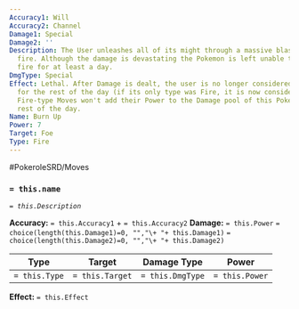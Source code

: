 ```yaml
---
Accuracy1: Will
Accuracy2: Channel
Damage1: Special
Damage2: ''
Description: The User unleashes all of its might through a massive blast of raging
  fire. Although the damage is devastating the Pokemon is left unable to produce more
  fire for at least a day.
DmgType: Special
Effect: Lethal. After Damage is dealt, the user is no longer considered a Fire-Type
  for the rest of the day (if its only type was Fire, it is now considered Typeless).
  Fire-type Moves won't add their Power to the Damage pool of this Pokemon for the
  rest of the day.
Name: Burn Up
Power: 7
Target: Foe
Type: Fire
---
```


#PokeroleSRD/Moves

### `= this.name` 
*`= this.Description`*

**Accuracy:** `= this.Accuracy1` + `= this.Accuracy2`
**Damage:** `= this.Power` `= choice(length(this.Damage1)=0, "","\+ "+ this.Damage1)` `= choice(length(this.Damage2)=0, "","\+ "+ this.Damage2)`

| Type          | Target          | Damage Type          | Power          |
| ------------- | --------------- | ---------------- | -------------- |
| `= this.Type` | `= this.Target` | `= this.DmgType` | `= this.Power` | 

**Effect:** `= this.Effect`